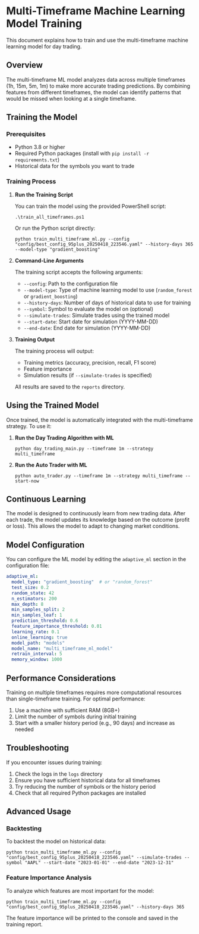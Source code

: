 # Multi-Timeframe Machine Learning Model Training

This document explains how to train and use the multi-timeframe machine learning model for day trading.

## Overview

The multi-timeframe ML model analyzes data across multiple timeframes (1h, 15m, 5m, 1m) to make more accurate trading predictions. By combining features from different timeframes, the model can identify patterns that would be missed when looking at a single timeframe.

## Training the Model

### Prerequisites

- Python 3.8 or higher
- Required Python packages (install with `pip install -r requirements.txt`)
- Historical data for the symbols you want to trade

### Training Process

1. **Run the Training Script**

   You can train the model using the provided PowerShell script:

   ```
   .\train_all_timeframes.ps1
   ```

   Or run the Python script directly:

   ```
   python train_multi_timeframe_ml.py --config "config/best_config_95plus_20250418_223546.yaml" --history-days 365 --model-type "gradient_boosting"
   ```

2. **Command-Line Arguments**

   The training script accepts the following arguments:

   - `--config`: Path to the configuration file
   - `--model-type`: Type of machine learning model to use (`random_forest` or `gradient_boosting`)
   - `--history-days`: Number of days of historical data to use for training
   - `--symbol`: Symbol to evaluate the model on (optional)
   - `--simulate-trades`: Simulate trades using the trained model
   - `--start-date`: Start date for simulation (YYYY-MM-DD)
   - `--end-date`: End date for simulation (YYYY-MM-DD)

3. **Training Output**

   The training process will output:
   
   - Training metrics (accuracy, precision, recall, F1 score)
   - Feature importance
   - Simulation results (if `--simulate-trades` is specified)
   
   All results are saved to the `reports` directory.

## Using the Trained Model

Once trained, the model is automatically integrated with the multi-timeframe strategy. To use it:

1. **Run the Day Trading Algorithm with ML**

   ```
   python day_trading_main.py --timeframe 1m --strategy multi_timeframe
   ```

2. **Run the Auto Trader with ML**

   ```
   python auto_trader.py --timeframe 1m --strategy multi_timeframe --start-now
   ```

## Continuous Learning

The model is designed to continuously learn from new trading data. After each trade, the model updates its knowledge based on the outcome (profit or loss). This allows the model to adapt to changing market conditions.

## Model Configuration

You can configure the ML model by editing the `adaptive_ml` section in the configuration file:

```yaml
adaptive_ml:
  model_type: "gradient_boosting"  # or "random_forest"
  test_size: 0.2
  random_state: 42
  n_estimators: 200
  max_depth: 8
  min_samples_split: 2
  min_samples_leaf: 1
  prediction_threshold: 0.6
  feature_importance_threshold: 0.01
  learning_rate: 0.1
  online_learning: true
  model_path: "models"
  model_name: "multi_timeframe_ml_model"
  retrain_interval: 5
  memory_window: 1000
```

## Performance Considerations

Training on multiple timeframes requires more computational resources than single-timeframe training. For optimal performance:

1. Use a machine with sufficient RAM (8GB+)
2. Limit the number of symbols during initial training
3. Start with a smaller history period (e.g., 90 days) and increase as needed

## Troubleshooting

If you encounter issues during training:

1. Check the logs in the `logs` directory
2. Ensure you have sufficient historical data for all timeframes
3. Try reducing the number of symbols or the history period
4. Check that all required Python packages are installed

## Advanced Usage

### Backtesting

To backtest the model on historical data:

```
python train_multi_timeframe_ml.py --config "config/best_config_95plus_20250418_223546.yaml" --simulate-trades --symbol "AAPL" --start-date "2023-01-01" --end-date "2023-12-31"
```

### Feature Importance Analysis

To analyze which features are most important for the model:

```
python train_multi_timeframe_ml.py --config "config/best_config_95plus_20250418_223546.yaml" --history-days 365
```

The feature importance will be printed to the console and saved in the training report.

